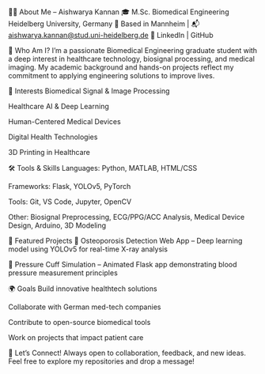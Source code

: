 👩‍💻 About Me – Aishwarya Kannan
🎓 M.Sc. Biomedical Engineering
Heidelberg University, Germany
📍 Based in Mannheim | 📬 aishwarya.kannan@stud.uni-heidelberg.de
🔗 LinkedIn | GitHub

🌱 Who Am I?
I’m a passionate Biomedical Engineering graduate student with a deep interest in healthcare technology, biosignal processing, and medical imaging. My academic background and hands-on projects reflect my commitment to applying engineering solutions to improve lives.

🧠 Interests
Biomedical Signal & Image Processing

Healthcare AI & Deep Learning

Human-Centered Medical Devices

Digital Health Technologies

3D Printing in Healthcare

🛠 Tools & Skills
Languages: Python, MATLAB, HTML/CSS

Frameworks: Flask, YOLOv5, PyTorch

Tools: Git, VS Code, Jupyter, OpenCV

Other: Biosignal Preprocessing, ECG/PPG/ACC Analysis, Medical Device Design, Arduino, 3D Modeling

📁 Featured Projects
🦴 Osteoporosis Detection Web App – Deep learning model using YOLOv5 for real-time X-ray analysis

💉 Pressure Cuff Simulation – Animated Flask app demonstrating blood pressure measurement principles


🌍 Goals
Build innovative healthtech solutions

Collaborate with German med-tech companies

Contribute to open-source biomedical tools

Work on projects that impact patient care

🙌 Let’s Connect!
Always open to collaboration, feedback, and new ideas.
Feel free to explore my repositories and drop a message!

<!--
**aishukv/aishukv** is a ✨ _special_ ✨ repository because its `README.md` (this file) appears on your GitHub profile.

Here are some ideas to get you started:

- 🔭 I’m currently working on ...
- 🌱 I’m currently learning ...
- 👯 I’m looking to collaborate on ...
- 🤔 I’m looking for help with ...
- 💬 Ask me about ...
- 📫 How to reach me: ...
- 😄 Pronouns: ...
- ⚡ Fun fact: ...
-->
